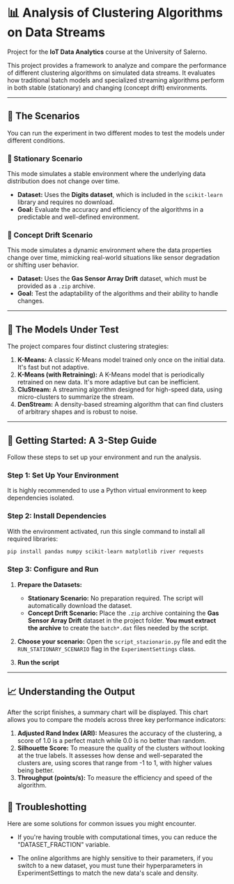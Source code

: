 # 📊 Analysis of Clustering Algorithms on Data Streams

Project for the **IoT Data Analytics** course at the University of Salerno.

This project provides a framework to analyze and compare the performance of different clustering algorithms on simulated data streams. It evaluates how traditional batch models and specialized streaming algorithms perform in both stable (stationary) and changing (concept drift) environments.

---

## 🔬 The Scenarios

You can run the experiment in two different modes to test the models under different conditions.

### 🌳 Stationary Scenario

This mode simulates a stable environment where the underlying data distribution does not change over time.

-   **Dataset:** Uses the **Digits dataset**, which is included in the `scikit-learn` library and requires no download.
-   **Goal:** Evaluate the accuracy and efficiency of the algorithms in a predictable and well-defined environment.

### 💨 Concept Drift Scenario

This mode simulates a dynamic environment where the data properties change over time, mimicking real-world situations like sensor degradation or shifting user behavior.

- **Dataset:** Uses the **Gas Sensor Array Drift** dataset, which must be provided as a `.zip` archive.
- **Goal:** Test the adaptability of the algorithms and their ability to handle changes.

---

## 🤖 The Models Under Test

The project compares four distinct clustering strategies:

1.  **K-Means:** A classic K-Means model trained only once on the initial data. It's fast but not adaptive.
2.  **K-Means (with Retraining):** A K-Means model that is periodically retrained on new data. It's more adaptive but can be inefficient.
3.  **CluStream:** A streaming algorithm designed for high-speed data, using micro-clusters to summarize the stream.
4.  **DenStream:** A density-based streaming algorithm that can find clusters of arbitrary shapes and is robust to noise.

---

## 🚀 Getting Started: A 3-Step Guide

Follow these steps to set up your environment and run the analysis.

### Step 1: Set Up Your Environment

It is highly recommended to use a Python virtual environment to keep dependencies isolated.

### Step 2: Install Dependencies

With the environment activated, run this single command to install all required libraries:

```bash
pip install pandas numpy scikit-learn matplotlib river requests
```

### Step 3: Configure and Run

1.  **Prepare the Datasets:**
    -   **Stationary Scenario:** No preparation required. The script will automatically download the dataset.
    -   **Concept Drift Scenario:** Place the `.zip` archive containing the **Gas Sensor Array Drift** dataset in the project folder. **You must extract the archive** to create the `batch*.dat` files needed by the script.

2.  **Choose your scenario:** Open the `script_stazionario.py` file and edit the `RUN_STATIONARY_SCENARIO` flag in the `ExperimentSettings` class.

3.  **Run the script** 

---

## 📈 Understanding the Output

After the script finishes, a summary chart will be displayed. This chart allows you to compare the models across three key performance indicators:

1.  **Adjusted Rand Index (ARI):** Measures the accuracy of the clustering, a score of 1.0 is a perfect match while 0.0 is no better than random.
2.  **Silhouette Score:** To measure the quality of the clusters without looking at the true labels. It assesses how dense and well-separated the clusters are, using scores that range from -1 to 1, with higher values being better.
3.  **Throughput (points/s):** To measure the efficiency and speed of the algorithm. 

## 🔬 Troubleshotting

Here are some solutions for common issues you might encounter.

- If you're having trouble with computational times, you can reduce the "DATASET_FRACTION" variable.

- The online algorithms are highly sensitive to their parameters, if you switch to a new dataset, you must tune their hyperparameters in ExperimentSettings to match the new data's scale and density.




